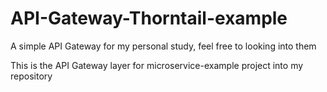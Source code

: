 # API-Gateway-Thorntail-example
A simple API Gateway for my personal study, feel free to looking into them

This is the API Gateway layer for microservice-example project into my repository

